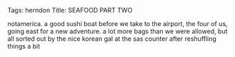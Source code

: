 Tags: herndon
Title: SEAFOOD PART TWO
  
notamerica. a good sushi boat before we take to the airport, the four of us, going east for a new adventure. a lot more bags than we were allowed, but all sorted out by the nice korean gal at the sas counter after reshuffling things a bit